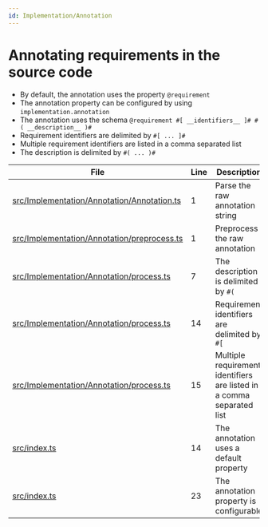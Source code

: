 ```yaml
---
id: Implementation/Annotation
---
```


# Annotating requirements in the source code

-   By default, the annotation uses the property `@requirement`
-   The annotation property can be configured by using `implementation.annotation`
-   The annotation uses the schema `@requirement #[ __identifiers__ ]# #( __description__ )#`
-   Requirement identifiers are delimited by `#[ ... ]#`
-   Multiple requirement identifiers are listed in a comma separated list
-   The description is delimited by `#( ... )#`

<div class="tracey">

| File                                                                                                | Line | Description                                                           |
| --------------------------------------------------------------------------------------------------- | ---- | --------------------------------------------------------------------- |
| [src/Implementation/Annotation/Annotation.ts](../../src/Implementation/Annotation/Annotation.ts#L1) | 1    | Parse the raw annotation string                                       |
| [src/Implementation/Annotation/preprocess.ts](../../src/Implementation/Annotation/preprocess.ts#L1) | 1    | Preprocess the raw annotation                                         |
| [src/Implementation/Annotation/process.ts](../../src/Implementation/Annotation/process.ts#L7)       | 7    | The description is delimited by `#(`                                  |
| [src/Implementation/Annotation/process.ts](../../src/Implementation/Annotation/process.ts#L14)      | 14   | Requirement identifiers are delimited by `#[`                         |
| [src/Implementation/Annotation/process.ts](../../src/Implementation/Annotation/process.ts#L15)      | 15   | Multiple requirement identifiers are listed in a comma separated list |
| [src/index.ts](../../src/index.ts#L14)                                                              | 14   | The annotation uses a default property                                |
| [src/index.ts](../../src/index.ts#L23)                                                              | 23   | The annotation property is configurable                               |

</div>
